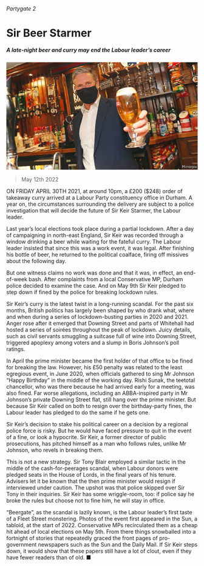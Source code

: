 ###### Partygate 2

# Sir Beer Starmer 

##### A late-night beer and curry may end the Labour leader’s career 

![image](images/20220514_BRP002_0.jpg) 

> May 12th 2022 

ON FRIDAY APRIL 30TH 2021, at around 10pm, a £200 ($248) order of takeaway curry arrived at a Labour Party constituency office in Durham. A year on, the circumstances surrounding the delivery are subject to a police investigation that will decide the future of Sir Keir Starmer, the Labour leader.

Last year’s local elections took place during a partial lockdown. After a day of campaigning in north-east England, Sir Keir was recorded through a window drinking a beer while waiting for the fateful curry. The Labour leader insisted that since this was a work event, it was legal. After finishing his bottle of beer, he returned to the political coalface, firing off missives about the following day.


But one witness claims no work was done and that it was, in effect, an end-of-week bash. After complaints from a local Conservative MP, Durham police decided to examine the case. And on May 9th Sir Keir pledged to step down if fined by the police for breaking lockdown rules.

Sir Keir’s curry is the latest twist in a long-running scandal. For the past six months, British politics has largely been shaped by who drank what, where and when during a series of lockdown-busting parties in 2020 and 2021. Anger rose after it emerged that Downing Street and parts of Whitehall had hosted a series of soirées throughout the peak of lockdown. Juicy details, such as civil servants smuggling a suitcase full of wine into Downing Street, triggered apoplexy among voters and a slump in Boris Johnson’s poll ratings.

In April the prime minister became the first holder of that office to be fined for breaking the law. However, his £50 penalty was related to the least egregious event, in June 2020, when officials gathered to sing Mr Johnson “Happy Birthday” in the middle of the working day. Rishi Sunak, the teetotal chancellor, who was there because he had arrived early for a meeting, was also fined. Far worse allegations, including an ABBA-inspired party in Mr Johnson’s private Downing Street flat, still hang over the prime minister. But because Sir Keir called on both to resign over the birthday-party fines, the Labour leader has pledged to do the same if he gets one.

Sir Keir’s decision to stake his political career on a decision by a regional police force is risky. But he would have faced pressure to quit in the event of a fine, or look a hypocrite. Sir Keir, a former director of public prosecutions, has pitched himself as a man who follows rules, unlike Mr Johnson, who revels in breaking them.

This is not a new strategy. Sir Tony Blair employed a similar tactic in the middle of the cash-for-peerages scandal, when Labour donors were pledged seats in the House of Lords, in the final years of his tenure. Advisers let it be known that the then prime minister would resign if interviewed under caution. The upshot was that police skipped over Sir Tony in their inquiries. Sir Keir has some wriggle-room, too: if police say he broke the rules but choose not to fine him, he will stay in office.

“Beergate”, as the scandal is lazily known, is the Labour leader’s first taste of a Fleet Street monstering. Photos of the event first appeared in the Sun, a tabloid, at the start of 2022. Conservative MPs recirculated them as a cheap hit ahead of local elections on May 5th. From there things snowballed into a fortnight of stories that repeatedly graced the front pages of pro-government newspapers such as the Sun and the Daily Mail. If Sir Keir steps down, it would show that these papers still have a lot of clout, even if they have fewer readers than of old. ■

